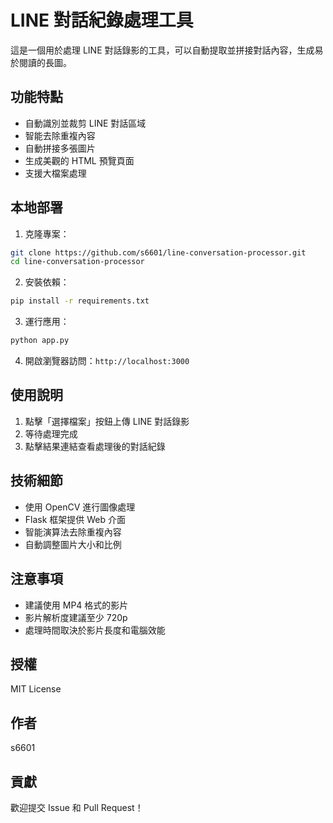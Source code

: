 # LINE 對話紀錄處理工具

這是一個用於處理 LINE 對話錄影的工具，可以自動提取並拼接對話內容，生成易於閱讀的長圖。

## 功能特點

- 自動識別並裁剪 LINE 對話區域
- 智能去除重複內容
- 自動拼接多張圖片
- 生成美觀的 HTML 預覽頁面
- 支援大檔案處理

## 本地部署

1. 克隆專案：
```bash
git clone https://github.com/s6601/line-conversation-processor.git
cd line-conversation-processor
```

2. 安裝依賴：
```bash
pip install -r requirements.txt
```

3. 運行應用：
```bash
python app.py
```

4. 開啟瀏覽器訪問：`http://localhost:3000`

## 使用說明

1. 點擊「選擇檔案」按鈕上傳 LINE 對話錄影
2. 等待處理完成
3. 點擊結果連結查看處理後的對話紀錄

## 技術細節

- 使用 OpenCV 進行圖像處理
- Flask 框架提供 Web 介面
- 智能演算法去除重複內容
- 自動調整圖片大小和比例

## 注意事項

- 建議使用 MP4 格式的影片
- 影片解析度建議至少 720p
- 處理時間取決於影片長度和電腦效能

## 授權

MIT License

## 作者

s6601

## 貢獻

歡迎提交 Issue 和 Pull Request！ 